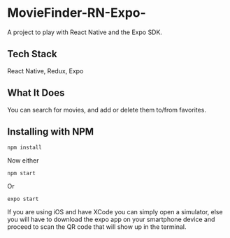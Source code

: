 # MovieFinder-RN-Expo-

A project to play with React Native and the Expo SDK.

## Tech Stack

React Native, Redux, Expo

## What It Does

You can search for movies, and add or delete them to/from favorites.

## Installing with NPM

```
npm install
```

Now either

```
npm start
```
Or
```
expo start
```

If you are using iOS and have XCode you can simply open a simulator, else you will have to download the expo app on your smartphone device and proceed to scan the QR code that will show up in the terminal. 
